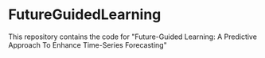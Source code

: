 # FutureGuidedLearning
This repository contains the code for "Future-Guided Learning: A Predictive Approach To Enhance Time-Series Forecasting"
